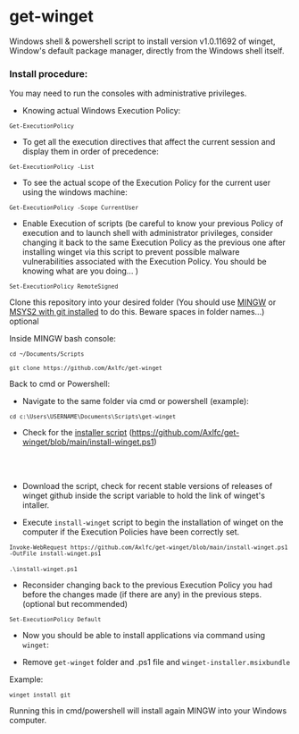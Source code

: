 # get-winget
Windows shell &amp; powershell script to install version v1.0.11692 of winget, Window's default package manager, directly from the Windows shell itself.

### Install procedure:
You may need to run the consoles with administrative privileges.

- Knowing actual Windows Execution Policy:

<code>`Get-ExecutionPolicy`</code>

- To get all the execution directives that affect the current session and display them in order of precedence:

<code>`Get-ExecutionPolicy -List`</code>

- To see the actual scope of the Execution Policy for the current user using the windows machine:

<code>`Get-ExecutionPolicy -Scope CurrentUser`</code>

- Enable Execution of scripts (be careful to know your previous Policy of execution and to launch shell with administrator privileges, consider changing it back to the same Execution Policy as the previous one after installing winget via this script to prevent possible malware vulnerabilities associated with the Execution Policy. You should be knowing what are you doing... )

<code>`Set-ExecutionPolicy RemoteSigned`</code>

Clone this repository into your desired folder (You should use [MINGW](https://gitforwindows.org/) or [MSYS2 with git installed](https://www.youtube.com/watch?v=pb6Yb819pF0) to do this. Beware spaces in folder names...) optional

Inside MINGW bash console:

<code>`cd ~/Documents/Scripts`</code>

<code>`git clone https://github.com/Axlfc/get-winget`</code>

Back to cmd or Powershell:

- Navigate to the same folder via cmd or powershell (example):

<code>`cd c:\Users\USERNAME\Documents\Scripts\get-winget`</code>

- Check for the [installer script](https://github.com/Axlfc/get-winget/blob/main/install-winget.ps1) (https://github.com/Axlfc/get-winget/blob/main/install-winget.ps1) 

<br></br>

- Download the script, check for recent stable versions of releases of winget github inside the script variable to hold the link of winget's intaller.

- Execute `install-winget` script to begin the installation of winget on the computer if the Execution Policies have been correctly set.

<code>`Invoke-WebRequest https://github.com/Axlfc/get-winget/blob/main/install-winget.ps1 -OutFile install-winget.ps1`</code>
<br></br>
<code>`.\install-winget.ps1`</code>

- Reconsider changing back to the previous Execution Policy you had before the changes made (if there are any) in the previous steps. (optional but recommended)

<code>`Set-ExecutionPolicy Default`</code>

- Now you should be able to install applications via command using `winget`:

- Remove `get-winget` folder and .ps1 file and `winget-installer.msixbundle`

Example:

<code>`winget install git`</code>

Running this in cmd/powershell will install again MINGW into your Windows computer.

